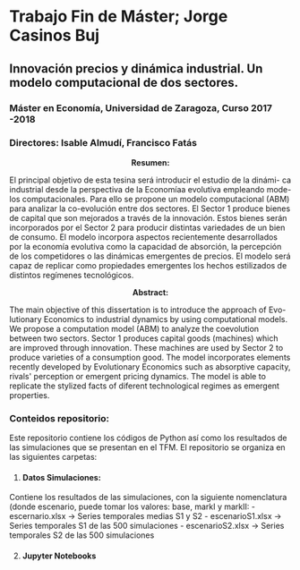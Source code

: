 # Trabajo Fin de Máster; Jorge Casinos Buj
## Innovación precios y dinámica industrial. Un modelo computacional de dos sectores.

### Máster en Economía, Universidad de Zaragoza, Curso 2017 -2018
### Directores: Isable Almudí, Francisco Fatás

<p align="center"> <b> Resumen:</b><br> </p>

El principal objetivo de esta tesina será introducir el estudio de la dinámi-
ca industrial desde la perspectiva de la Economíaa evolutiva empleando mode-
los computacionales. Para ello se propone un modelo computacional (ABM)
para analizar la co-evolución entre dos sectores. El Sector 1 produce bienes
de capital que son mejorados a través de la innovación. Estos bienes serán
incorporados por el Sector 2 para producir distintas variedades de un bien
de consumo. El modelo incorpora aspectos recientemente desarrollados por
la economía evolutiva como la capacidad de absorción, la percepción de los
competidores o las dinámicas emergentes de precios. El modelo será capaz
de replicar como propiedades emergentes los hechos estilizados de distintos
regímenes tecnológicos.

<p align="center"> <b> Abstract:</b><br> </p>

The main objective of this dissertation is to introduce the approach of Evo-
lutionary Economics to industrial dynamics by using computational models.
We propose a computation model (ABM) to analyze the coevolution between
two sectors. Sector 1 produces capital goods (machines) which are improved
through innovation. These machines are used by Sector 2 to produce varieties
of a consumption good. The model incorporates elements recently developed
by Evolutionary Economics such as absorptive capacity, rivals' perception or
emergent pricing dynamics. The model is able to replicate the stylized facts
of diferent technological regimes as emergent properties.


### Conteidos repositorio:

Este repositorio contiene los códigos de Python así como los resultados de las simulaciones que se presentan en el TFM. El repositorio se organiza en las siguientes carpetas:

1. #### Datos Simulaciones: 
  Contiene los resultados de las simulaciones, con la siguiente nomenclatura (donde escenario, puede tomar los valores: base,    markI y markII:
    - escernario.xlsx &rarr; Series temporales medias S1 y S2 
    - escenarioS1.xlsx &rarr; Series temporales S1 de las 500 simulaciones
    - escenarioS2.xlsx &rarr; Series temporales S2 de las 500 simulaciones
   
2. #### Jupyter Notebooks
